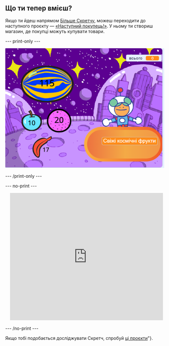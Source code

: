 ## Що ти тепер вмієш?


Якщо ти йдеш напрямом [Більше Скретчу](https://projects.raspberrypi.org/en/raspberrypi/more-scratch), можеш переходити до наступного проєкту — [«Наступний покупець!»](https://projects.raspberrypi.org/en/projects/next-customer-please). У ньому ти створиш магазин, де покупці можуть купувати товари.

--- print-only ---

![Наступний покупець](images/next-customer-please.png)

--- /print-only ---

--- no-print ---

<div class="scratch-preview" style="margin-left: 15px;">
  <iframe allowtransparency="true" width="485" height="402" src="https://scratch.mit.edu/projects/embed/528696418/?autostart=false" frameborder="0"></iframe>
</div>

--- /no-print ---

Якщо тобі подобається досліджувати Скретч, спробуй [ці проєкти](https://projects.raspberrypi.org/en/projects?software%5B%5D=scratch&curriculum%5B%5D=%201)"}.
